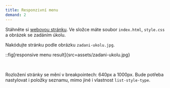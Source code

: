 ```yaml
---
title: Responzivní menu
demand: 2
---
```


Stáhněte si [webovou stránku](assets/zadani-menu.zip). Ve složce máte soubor `index.html`, `style.css` a obrázek se zadáním úkolu.

Nakódujte stránku podle obrázku `zadani-ukolu.jpg`.

::fig[responsive menu result]{src=assets/zadani-ukolu.jpg}

<br/>

Rozložení stránky se mění v breakpointech: 640px a 1000px. Bude potřeba nastylovat i položky seznamu, mimo jiné i vlastnost `list-style-type`.
